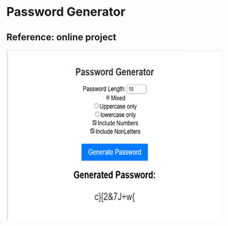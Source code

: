 # Password Generator

## Reference:  online project

<img src="https://github.com/Sarah269/verbose-doodle/blob/main/PasswordGenerator/JS1_pwd.png" height="400" />

